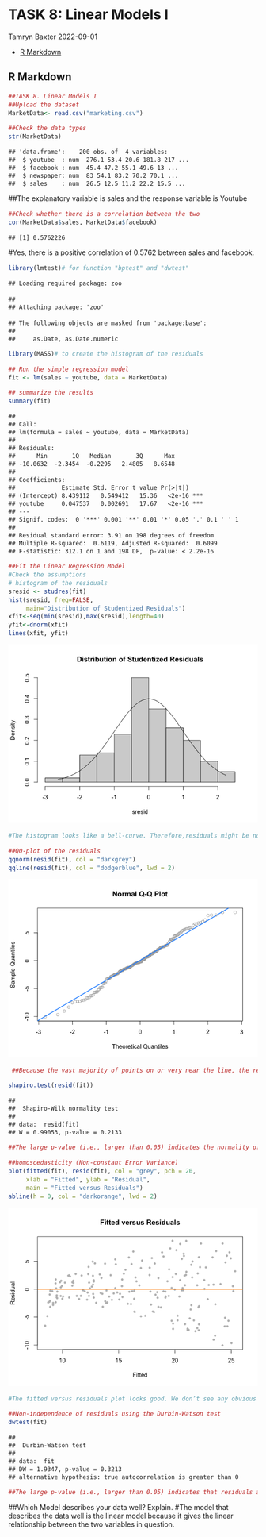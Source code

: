 TASK 8: Linear Models I
================
Tamryn Baxter
2022-09-01

-   [R Markdown](#r-markdown)

## R Markdown

``` r
##TASK 8. Linear Models I
##Upload the dataset
MarketData<- read.csv("marketing.csv")
```

``` r
##Check the data types
str(MarketData)
```

    ## 'data.frame':    200 obs. of  4 variables:
    ##  $ youtube  : num  276.1 53.4 20.6 181.8 217 ...
    ##  $ facebook : num  45.4 47.2 55.1 49.6 13 ...
    ##  $ newspaper: num  83 54.1 83.2 70.2 70.1 ...
    ##  $ sales    : num  26.5 12.5 11.2 22.2 15.5 ...

\##The explanatory variable is sales and the response variable is
Youtube

``` r
##Check whether there is a correlation between the two
cor(MarketData$sales, MarketData$facebook)
```

    ## [1] 0.5762226

\#Yes, there is a positive correlation of 0.5762 between sales and
facebook.

``` r
library(lmtest)# for function "bptest" and "dwtest"
```

    ## Loading required package: zoo

    ## 
    ## Attaching package: 'zoo'

    ## The following objects are masked from 'package:base':
    ## 
    ##     as.Date, as.Date.numeric

``` r
library(MASS)# to create the histogram of the residuals
```

``` r
## Run the simple regression model
fit <- lm(sales ~ youtube, data = MarketData)
```

``` r
## summarize the results
summary(fit)
```

    ## 
    ## Call:
    ## lm(formula = sales ~ youtube, data = MarketData)
    ## 
    ## Residuals:
    ##      Min       1Q   Median       3Q      Max 
    ## -10.0632  -2.3454  -0.2295   2.4805   8.6548 
    ## 
    ## Coefficients:
    ##             Estimate Std. Error t value Pr(>|t|)    
    ## (Intercept) 8.439112   0.549412   15.36   <2e-16 ***
    ## youtube     0.047537   0.002691   17.67   <2e-16 ***
    ## ---
    ## Signif. codes:  0 '***' 0.001 '**' 0.01 '*' 0.05 '.' 0.1 ' ' 1
    ## 
    ## Residual standard error: 3.91 on 198 degrees of freedom
    ## Multiple R-squared:  0.6119, Adjusted R-squared:  0.6099 
    ## F-statistic: 312.1 on 1 and 198 DF,  p-value: < 2.2e-16

``` r
##Fit the Linear Regression Model
#Check the assumptions
# histogram of the residuals
sresid <- studres(fit)
hist(sresid, freq=FALSE,
     main="Distribution of Studentized Residuals")
xfit<-seq(min(sresid),max(sresid),length=40)
yfit<-dnorm(xfit)
lines(xfit, yfit)
```

![](TASK-8_-Linear-Models-I_files/figure-gfm/unnamed-chunk-7-1.png)<!-- -->

``` r
#The histogram looks like a bell-curve. Therefore,residuals might be normally distributed 
```

``` r
##QQ-plot of the residuals
qqnorm(resid(fit), col = "darkgrey")
qqline(resid(fit), col = "dodgerblue", lwd = 2)
```

![](TASK-8_-Linear-Models-I_files/figure-gfm/unnamed-chunk-8-1.png)<!-- -->

``` r
 ##Because the vast majority of points on or very near the line, the residuals may be normally distributed.
```

``` r
shapiro.test(resid(fit))
```

    ## 
    ##  Shapiro-Wilk normality test
    ## 
    ## data:  resid(fit)
    ## W = 0.99053, p-value = 0.2133

``` r
##The large p-value (i.e., larger than 0.05) indicates the normality of the residuals.
```

``` r
##homoscedasticity (Non-constant Error Variance)
plot(fitted(fit), resid(fit), col = "grey", pch = 20,
     xlab = "Fitted", ylab = "Residual",
     main = "Fitted versus Residuals")
abline(h = 0, col = "darkorange", lwd = 2)
```

![](TASK-8_-Linear-Models-I_files/figure-gfm/unnamed-chunk-10-1.png)<!-- -->

``` r
#The fitted versus residuals plot looks good. We don’t see any obvious pattern, and the variance looks roughly constant. (Maybe a little larger for large fitted values, but not enough to worry about.)
```

``` r
##Non-independence of residuals using the Durbin-Watson test 
dwtest(fit)
```

    ## 
    ##  Durbin-Watson test
    ## 
    ## data:  fit
    ## DW = 1.9347, p-value = 0.3213
    ## alternative hypothesis: true autocorrelation is greater than 0

``` r
##The large p-value (i.e., larger than 0.05) indicates that residuals are independent
```

\##Which Model describes your data well? Explain. \#The model that
describes the data well is the linear model because it gives the linear
relationship between the two variables in question.

